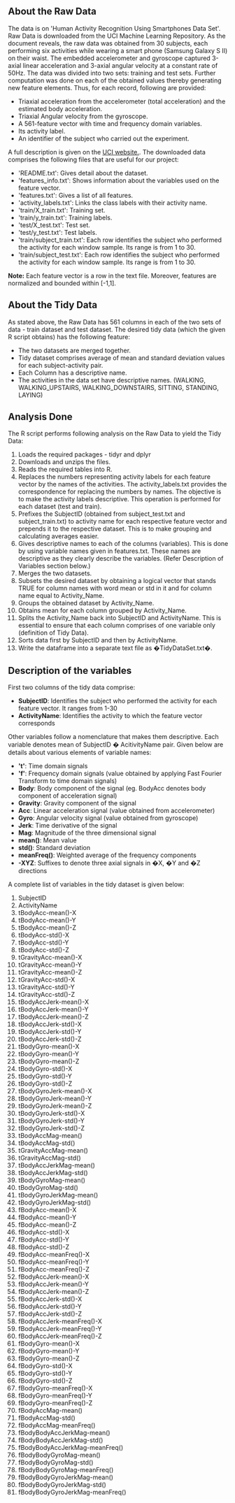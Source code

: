 ## About the Raw Data
The data is on 'Human Activity Recognition Using Smartphones Data Set'. Raw Data is downloaded from the UCI Machine Learning Repository. As the document reveals, the raw data was obtained from 30 subjects, each performing six activities while wearing a smart phone (Samsung Galaxy S II) on their waist. The embedded accelerometer and gyroscope captured 3-axial linear acceleration and 3-axial angular velocity at a constant rate of 50Hz. The data was divided into two sets: training and test sets. Further computation was done on each of the obtained values thereby generating new feature elements. Thus, for each record, following are provided:

* Triaxial acceleration from the accelerometer (total acceleration) and the estimated body acceleration.
* Triaxial Angular velocity from the gyroscope. 
* A 561-feature vector with time and frequency domain variables. 
* Its activity label. 
* An identifier of the subject who carried out the experiment.

A full description is given on the [UCI website.](http://archive.ics.uci.edu/ml/datasets/Human+Activity+Recognition+Using+Smartphones).
The downloaded data comprises the following files that are useful for our project:

* 'README.txt': Gives detail about the dataset. 
* 'features_info.txt': Shows information about the variables used on the feature vector.
* 'features.txt': Gives a list of all features.
* 'activity_labels.txt': Links the class labels with their activity name.
* 'train/X_train.txt': Training set.
* 'train/y_train.txt': Training labels.
* 'test/X_test.txt': Test set.
* 'test/y_test.txt': Test labels.
* 'train/subject_train.txt': Each row identifies the subject who performed the activity for each window sample. Its range is from 1 to 30. 
* 'train/subject_test.txt': Each row identifies the subject who performed the activity for each window sample. Its range is from 1 to 30. 

**Note:** Each feature vector is a row in the text file. Moreover, features are normalized and bounded within [-1,1].

## About the Tidy Data
As stated above, the Raw Data has 561 columns in each of the two sets of data - train dataset and test dataset. The desired tidy data (which the given R script obtains) has the following feature:
* The two datasets are merged together.
* Tidy dataset comprises average of mean and standard deviation values for each subject-activity pair. 
* Each Column has a descriptive name.
* The activities in the data set have descriptive names. (WALKING, WALKING_UPSTAIRS, WALKING_DOWNSTAIRS, SITTING, STANDING, LAYING)

## Analysis Done
The R script performs following analysis on the Raw Data to yield the Tidy Data:

1. Loads the required packages - tidyr and dplyr
2. Downloads and unzips the files.
3. Reads the required tables into R.
4. Replaces the numbers representing activity labels for each feature vector by the names of the activities. The activity_labels.txt provides the correspondence for replacing the numbers by names. The objective is to make the activity labels descriptive. This operation is performed for each dataset (test and train).
5. Prefixes the SubjectID (obtained from subject_test.txt and subject_train.txt) to activity name for each respective feature vector and prepends it to the respective dataset. This is to make grouping and calculating averages easier.
6. Gives descriptive names to each of the columns (variables). This is done by using variable names given in features.txt. These names are descriptive as they clearly describe the variables. (Refer Description of Variables section below.)
7. Merges the two datasets.
8. Subsets the desired dataset by obtaining a logical vector that stands TRUE for column names with word mean or std in it and for column name equal to Activity_Name.
9. Groups the obtained dataset by Activity_Name.
10. Obtains mean for each column grouped by Activity_Name.
11. Splits the Activity_Name back into SubjectID and ActivityName. This is essential to ensure that each column comprises of one variable only (definition of Tidy Data).
12. Sorts data first by SubjectID and then by ActivityName.
13. Write the dataframe into a separate text file as �TidyDataSet.txt�.

## Description of the variables
First two columns of the tidy data comprise:
* **SubjectID**: Identifies the subject who performed the activity for each feature vector. It ranges from 1-30
* **ActivityName**: Identifies the activity to which the feature vector corresponds

Other variables follow a nomenclature that makes them descriptive. Each variable denotes mean of  SubjectID � AcitivityName pair. Given below are details about various elements of variable names:
* **'t'**: Time domain signals
* **'f'**: Frequency domain signals (value obtained by applying Fast Fourier Transform to time domain signals)
* **Body**: Body component of the signal (eg. BodyAcc denotes body component of acceleration signal)
* **Gravity**: Gravity component of the signal
* **Acc**: Linear acceleration signal (value obtained from accelerometer)
* **Gyro**: Angular velocity signal (value obtained from gyroscope)
* **Jerk**: Time derivative of the signal
* **Mag**: Magnitude of the three dimensional signal
* **mean()**: Mean value
* **std()**: Standard deviation
* **meanFreq()**: Weighted average of the frequency components 
* **-XYZ**: Suffixes to denote three axial signals in �X, �Y and �Z directions

A complete list of variables in the tidy dataset is given below:

1. SubjectID
2. ActivityName
3. tBodyAcc-mean()-X
4. tBodyAcc-mean()-Y
5. tBodyAcc-mean()-Z
6. tBodyAcc-std()-X
7. tBodyAcc-std()-Y
8. tBodyAcc-std()-Z
9. tGravityAcc-mean()-X
10. tGravityAcc-mean()-Y
11. tGravityAcc-mean()-Z
12. tGravityAcc-std()-X
13. tGravityAcc-std()-Y
14. tGravityAcc-std()-Z
15. tBodyAccJerk-mean()-X
16. tBodyAccJerk-mean()-Y
17. tBodyAccJerk-mean()-Z
18. tBodyAccJerk-std()-X
19. tBodyAccJerk-std()-Y
20. tBodyAccJerk-std()-Z
21. tBodyGyro-mean()-X
22. tBodyGyro-mean()-Y
23. tBodyGyro-mean()-Z
24. tBodyGyro-std()-X
25. tBodyGyro-std()-Y
26. tBodyGyro-std()-Z
27. tBodyGyroJerk-mean()-X
28. tBodyGyroJerk-mean()-Y
29. tBodyGyroJerk-mean()-Z
30. tBodyGyroJerk-std()-X
31. tBodyGyroJerk-std()-Y
32. tBodyGyroJerk-std()-Z
33. tBodyAccMag-mean()
34. tBodyAccMag-std()
35. tGravityAccMag-mean()
36. tGravityAccMag-std()
37. tBodyAccJerkMag-mean()
38. tBodyAccJerkMag-std()
39. tBodyGyroMag-mean()
40. tBodyGyroMag-std()
41. tBodyGyroJerkMag-mean()
42. tBodyGyroJerkMag-std()
43. fBodyAcc-mean()-X
44. fBodyAcc-mean()-Y
45. fBodyAcc-mean()-Z
46. fBodyAcc-std()-X
47. fBodyAcc-std()-Y
48. fBodyAcc-std()-Z
49. fBodyAcc-meanFreq()-X
50. fBodyAcc-meanFreq()-Y
51. fBodyAcc-meanFreq()-Z
52. fBodyAccJerk-mean()-X
53. fBodyAccJerk-mean()-Y
54. fBodyAccJerk-mean()-Z
55. fBodyAccJerk-std()-X
56. fBodyAccJerk-std()-Y
57. fBodyAccJerk-std()-Z
58. fBodyAccJerk-meanFreq()-X
59. fBodyAccJerk-meanFreq()-Y
60. fBodyAccJerk-meanFreq()-Z
61. fBodyGyro-mean()-X
62. fBodyGyro-mean()-Y
63. fBodyGyro-mean()-Z
64. fBodyGyro-std()-X
65. fBodyGyro-std()-Y
66. fBodyGyro-std()-Z
67. fBodyGyro-meanFreq()-X
68. fBodyGyro-meanFreq()-Y
69. fBodyGyro-meanFreq()-Z
70. fBodyAccMag-mean()
71. fBodyAccMag-std()
72. fBodyAccMag-meanFreq()
73. fBodyBodyAccJerkMag-mean()
74. fBodyBodyAccJerkMag-std()
75. fBodyBodyAccJerkMag-meanFreq()
76. fBodyBodyGyroMag-mean()
77. fBodyBodyGyroMag-std()
78. fBodyBodyGyroMag-meanFreq()
79. fBodyBodyGyroJerkMag-mean()
80. fBodyBodyGyroJerkMag-std()
81. fBodyBodyGyroJerkMag-meanFreq()

